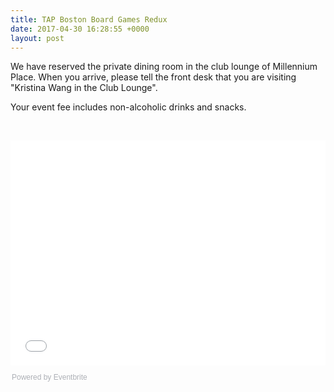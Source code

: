```yaml
---
title: TAP Boston Board Games Redux
date: 2017-04-30 16:28:55 +0000
layout: post
---
```


<p>We have reserved the private dining room in the club lounge of Millennium Place. When you arrive, please tell the front desk that you are visiting "Kristina Wang in the Club Lounge".</p>
<p>Your event fee includes non-alcoholic drinks and snacks.</p>
<p>&nbsp;</p>
<div style="width:100%; text-align:left;">
<iframe src="//eventbrite.com/tickets-external?eid=34178775638&ref=etckt" frameborder="0" height="360" width="100%" vspace="0" hspace="0" marginheight="5" marginwidth="5" scrolling="auto" allowtransparency="true">
</iframe>
<div style="font-family:Helvetica, Arial; font-size:12px; padding:10px 0 5px; margin:2px; width:100%; text-align:left;" >
<a class="powered-by-eb" style="color: #ADB0B6; text-decoration: none;" target="_blank" href="http://www.eventbrite.com/">Powered by Eventbrite</a>
</div>